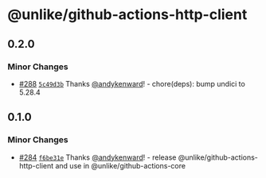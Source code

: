 # @unlike/github-actions-http-client

## 0.2.0

### Minor Changes

- [#288](https://github.com/unlike-ltd/github-actions-toolkit/pull/288) [`5c49d3b`](https://github.com/unlike-ltd/github-actions-toolkit/commit/5c49d3b5b8f5e6117e87a8cc3815735d6ed0d682) Thanks [@andykenward](https://github.com/andykenward)! - chore(deps): bump undici to 5.28.4

## 0.1.0

### Minor Changes

- [#284](https://github.com/unlike-ltd/github-actions-toolkit/pull/284) [`f6be31e`](https://github.com/unlike-ltd/github-actions-toolkit/commit/f6be31e27bb10b8395013df89f34ca82c53f23e3) Thanks [@andykenward](https://github.com/andykenward)! - release @unlike/github-actions-http-client and use in @unlike/github-actions-core
